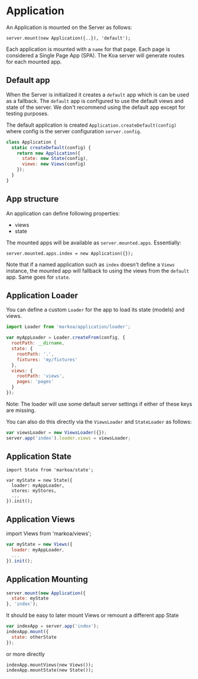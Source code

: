 # Application

An Application is mounted on the Server as follows:

`server.mount(new Application({..}), 'default');`

Each application is mounted with a `name` for that page. Each page is considered a Single Page App (SPA).
The Koa server will generate routes for each mounted app.

## Default app

When the Server is initialized it creates a `default` app which is can be used as a fallback.
The `default` app is configured to use the default views and state of the server.
We don't recommend using the default app except for testing purposes.

The default application is created `Application.createDefault(config)` where config is the server configuration `server.config`.

```js
class Application {
  static createDefault(config) {
    return new Application({
      state: new State(config),
      views: new Views(config)
    });
  }
}
```

## App structure

An application can define following properties:
- views
- state

The mounted apps will be available as `server.mounted.apps`.
Essentially:

`server.mounted.apps.index = new Application({});`

Note that if a named application such as `index` doesn't define a `Views` instance, the mounted app will fallback to using the views from the `default` app. Same goes for `state`.

## Application Loader

You can define a custom `Loader` for the app to load its state (models) and views.

```js
import Loader from 'markoa/application/loader';

var myAppLoader = Loader.createFrom(config, {
  rootPath: __dirname,
  state: {
    rootPath: '.',
    fixtures: 'my/fixtures'
  },
  views: {
    rootPath: 'views',
    pages: 'pages'
  }
});
```

Note: The loader will use some default server settings if either of these keys are missing.

You can also do this directly via the `ViewsLoader` and `StateLoader` as follows:

```js
var viewsLoader = new ViewsLoader({});
server.app('index').loader.views = viewsLoader;
```

## Application State

```
import State from 'markoa/state';

var myState = new State({
  loader: myAppLoader,
  stores: myStores,
  ...
}).init();
```

## Application Views

import Views from 'markoa/views';

```js
var myState = new Views({
  loader: myAppLoader,
  ...
}).init();
```

## Application Mounting

```js
server.mount(new Application({
  state: myState
}, 'index');
```

It should be easy to later mount Views or remount a different app State

```js
var indexApp = server.app('index');
indexApp.mount({
  state: otherState
});
```

or more directly

```
indexApp.mountViews(new Views());
indexApp.mountState(new State());
```
